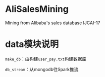 # AliSalesMining
Mining from Alibaba's sales database IJCAI-17

# data模块说明
`make_db`：由构建`user_pay.txt`构建数据库

`db_stream`：从mongodb往Spark推流